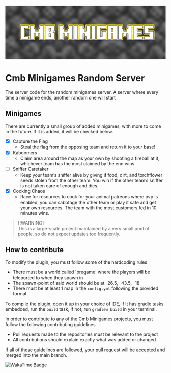 ![CmbMinigamesBanner.png](https://github.com/Cmb-Minigames/CmbMinigamesRandom/blob/master/docs/images/CmbMinigamesBanner.png?raw=true)
# Cmb Minigames Random Server
The server code for the random minigames server. A server where every time a minigame ends, another random one will start

## Minigames
There are currently a small group of added minigames, with more to come in the future. If it is added, it will be checked below.
- [x] Capture the Flag
  - Steal the flag from the opposing team and return it to your base!
- [x] Kaboomers
  - Claim area around the map as your own by shooting a fireball at it, whichever team has the most claimed by the end wins
- [ ] Sniffer Caretaker
  - Keep your team’s sniffer alive by giving it food, dirt, and torchflower seeds stolen from the other team. You win if the other team’s sniffer is not taken care of enough and dies.
- [x] Cooking Chaos
  - Race for resources to cook for your animal patreons where pvp is enabled, you can sabotage the other team or play it safe and get your own resources. The team with the most customers fed in 10 minutes wins. 
> [!WARNING]\
> This is a large-scale project maintained by a very small pool of people, so do not expect updates too frequently.

## How to contribute
To modify the plugin, you must follow some of the hardcoding rules
- There must be a world called 'pregame' where the players will be teleported to when they spawn in
- The spawn-point of said world should be at -26.5, -43.5, -18
- There must be at least 1 map in the `config.yml` following the provided format

To compile the plugin, open it up in your choice of IDE, if it has gradle tasks embedded, run the `build` task, if not, run `gradlew build` in your terminal.

In order to contribute to any of the Cmb Minigames projects, you must follow the following contributing guidelines
- Pull requests made to the repositories must be relevant to the project
- All contributions should explain exactly what was added or changed

If all of these guidelines are followed, your pull request will be accepted and merged into the main branch.

![WakaTime Badge](https://waka.hackclub.com/api/badge/U07A10XBMGQ/interval:any/project:CmbMinigamesRandom)